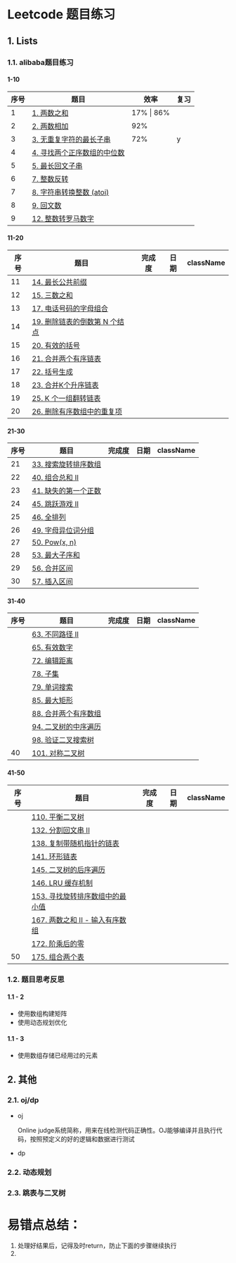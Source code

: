 # Leetcode 题目练习

## 1. Lists

### 1.1. alibaba题目练习

#### 1-10

| 序号 | 题目                                                         | 效率       | 复习 |
| ---- | ------------------------------------------------------------ | ---------- | ---- |
| 1    | [1. 两数之和](https://leetcode-cn.com/problems/two-sum/)     | 17% \| 86% |      |
| 2    | [2. 两数相加](https://leetcode-cn.com/problems/add-two-numbers/) | 92%        |      |
| 3    | [3. 无重复字符的最长子串](https://leetcode-cn.com/problems/longest-substring-without-repeating-characters/) | 72%        | y    |
| 4    | [4. 寻找两个正序数组的中位数](https://leetcode-cn.com/problems/median-of-two-sorted-arrays/) |            |      |
| 5    | [5. 最长回文子串](https://leetcode-cn.com/problems/longest-palindromic-substring/) |            |      |
| 6    | [7. 整数反转](https://leetcode-cn.com/problems/reverse-integer/) |            |      |
| 7    | [8. 字符串转换整数 (atoi)](https://leetcode-cn.com/problems/string-to-integer-atoi/) |            |      |
| 8    | [9. 回文数](https://leetcode-cn.com/problems/palindrome-number/) |            |      |
| 9    | [12. 整数转罗马数字](https://leetcode-cn.com/problems/integer-to-roman/) |            |      |

#### 11-20

| 序号 | 题目                                                         | 完成度 | 日期 | className |
| ---- | ------------------------------------------------------------ | ------ | ---- | --------- |
| 11   | [14. 最长公共前缀](https://leetcode-cn.com/problems/longest-common-prefix/) |        |      |           |
| 12   | [15. 三数之和](https://leetcode-cn.com/problems/3sum/)       |        |      |           |
| 13   | [17. 电话号码的字母组合](https://leetcode-cn.com/problems/letter-combinations-of-a-phone-number/) |        |      |           |
| 14   | [19. 删除链表的倒数第 N 个结点](https://leetcode-cn.com/problems/remove-nth-node-from-end-of-list/) |        |      |           |
| 15   | [20. 有效的括号](https://leetcode-cn.com/problems/valid-parentheses/) |        |      |           |
| 16   | [21. 合并两个有序链表](https://leetcode-cn.com/problems/merge-two-sorted-lists/) |        |      |           |
| 17   | [22. 括号生成](https://leetcode-cn.com/problems/generate-parentheses/) |        |      |           |
| 18   | [23. 合并K个升序链表](https://leetcode-cn.com/problems/merge-k-sorted-lists/) |        |      |           |
| 19   | [25. K 个一组翻转链表](https://leetcode-cn.com/problems/reverse-nodes-in-k-group/) |        |      |           |
| 20   | [26. 删除有序数组中的重复项](https://leetcode-cn.com/problems/remove-duplicates-from-sorted-array/) |        |      |           |

#### 21-30

| 序号 | 题目                                                         | 完成度 | 日期 | className |
| ---- | ------------------------------------------------------------ | ------ | ---- | --------- |
| 21   | [33. 搜索旋转排序数组](https://leetcode-cn.com/problems/search-in-rotated-sorted-array/) |        |      |           |
| 22   | [40. 组合总和 II](https://leetcode-cn.com/problems/combination-sum-ii/) |        |      |           |
| 23   | [41. 缺失的第一个正数](https://leetcode-cn.com/problems/first-missing-positive/) |        |      |           |
| 24   | [45. 跳跃游戏 II](https://leetcode-cn.com/problems/jump-game-ii/) |        |      |           |
| 25   | [46. 全排列](https://leetcode-cn.com/problems/permutations/) |        |      |           |
| 26   | [49. 字母异位词分组](https://leetcode-cn.com/problems/group-anagrams/) |        |      |           |
| 27   | [50. Pow(x, n)](https://leetcode-cn.com/problems/powx-n/)    |        |      |           |
| 28   | [53. 最大子序和](https://leetcode-cn.com/problems/maximum-subarray/) |        |      |           |
| 29   | [56. 合并区间](https://leetcode-cn.com/problems/merge-intervals/) |        |      |           |
| 30   | [57. 插入区间](https://leetcode-cn.com/problems/insert-interval/) |        |      |           |

#### 31-40

| 序号 | 题目                                                         | 完成度 | 日期 | className |
| ---- | ------------------------------------------------------------ | ------ | ---- | --------- |
|      | [63. 不同路径 II](https://leetcode-cn.com/problems/unique-paths-ii/) |        |      |           |
|      | [65. 有效数字](https://leetcode-cn.com/problems/valid-number/) |        |      |           |
|      | [72. 编辑距离](https://leetcode-cn.com/problems/edit-distance/) |        |      |           |
|      | [78. 子集](https://leetcode-cn.com/problems/subsets/)        |        |      |           |
|      | [79. 单词搜索](https://leetcode-cn.com/problems/word-search/) |        |      |           |
|      | [85. 最大矩形](https://leetcode-cn.com/problems/maximal-rectangle/) |        |      |           |
|      | [88. 合并两个有序数组](https://leetcode-cn.com/problems/merge-sorted-array/) |        |      |           |
|      | [94. 二叉树的中序遍历](https://leetcode-cn.com/problems/binary-tree-inorder-traversal/) |        |      |           |
|      | [98. 验证二叉搜索树](https://leetcode-cn.com/problems/validate-binary-search-tree/) |        |      |           |
| 40   | [101. 对称二叉树](https://leetcode-cn.com/problems/symmetric-tree/) |        |      |           |

#### 41-50

| 序号 | 题目                                                         | 完成度 | 日期 | className |
| ---- | ------------------------------------------------------------ | ------ | ---- | --------- |
|      | [110. 平衡二叉树](https://leetcode-cn.com/problems/balanced-binary-tree/) |        |      |           |
|      | [132. 分割回文串 II](https://leetcode-cn.com/problems/palindrome-partitioning-ii/) |        |      |           |
|      | [138. 复制带随机指针的链表](https://leetcode-cn.com/problems/copy-list-with-random-pointer/) |        |      |           |
|      | [141. 环形链表](https://leetcode-cn.com/problems/linked-list-cycle/) |        |      |           |
|      | [145. 二叉树的后序遍历](https://leetcode-cn.com/problems/binary-tree-postorder-traversal/) |        |      |           |
|      | [146. LRU 缓存机制](https://leetcode-cn.com/problems/lru-cache/) |        |      |           |
|      | [153. 寻找旋转排序数组中的最小值](https://leetcode-cn.com/problems/find-minimum-in-rotated-sorted-array/) |        |      |           |
|      | [167. 两数之和 II - 输入有序数组](https://leetcode-cn.com/problems/two-sum-ii-input-array-is-sorted/) |        |      |           |
|      | [172. 阶乘后的零](https://leetcode-cn.com/problems/factorial-trailing-zeroes/) |        |      |           |
| 50   | [175. 组合两个表](https://leetcode-cn.com/problems/combine-two-tables/) |        |      |           |



### 1.2. 题目思考反思

#### 1.1 - 2 

- 使用数组构建矩阵
- 使用动态规划优化

#### 1.1 - 3

- 使用数组存储已经用过的元素



## 2. 其他

### 2.1. oj/dp

- oj

  Online judge系统简称，用来在线检测代码正确性。OJ能够编译并且执行代码，按照预定义的好的逻辑和数据进行测试

- dp

  

### 2.2. 动态规划



### 2.3. 跳表与二叉树



# 易错点总结：

1. 处理好结果后，记得及时return，防止下面的步骤继续执行
2. 


